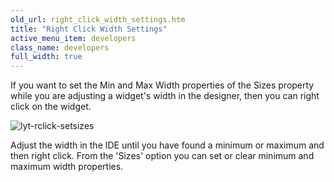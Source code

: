 ```yaml
---
old_url: right_click_width_settings.htm
title: "Right Click Width Settings"
active_menu_item: developers
class_name: developers
full_width: true
---
```



If you want to set the Min and Max Width properties of the Sizes property while you are adjusting a widget's width in the designer, then you can right click on the widget.

![lyt-rclick-setsizes](/img/docs/lyt-rclick-setsizes.zoom92.png)

Adjust the width in the IDE until you have found a minimum or maximum and then right click. From the 'Sizes' option you can set or clear minimum and maximum width properties.


